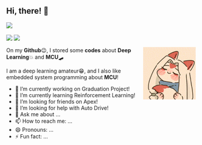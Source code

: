 ## Hi, there! 👏 

![](https://visitor-badge.glitch.me/badge?page_id=callmewenhao)

<div align=left>
    <img src="https://github-readme-stats.vercel.app/api?username=callmewenhao&show_icons=true&theme=default_repocard" height=180> 
    <img src="https://github-readme-stats.vercel.app/api/top-langs/?username=callmewenhao&hide=javascript,html,Assembly,CSS&layout=compact" height=150>
</div>




<p align="right"><img align='right' src="images/cute1.gif" height=140></p>

On my **Github**😉, I stored some **codes** about **Deep Learning**💥 and **MCU**🛹

I am a deep learning amateur😁, and I also like embedded system programming about **MCU**!

- 🔭 I’m currently working on Graduation Project!
- 🌱 I’m currently learning Reinforcement Learning!
- 👯 I’m looking for friends on Apex!
- 🤔 I’m looking for help with Auto Drive!
- 💬 Ask me about …
- 📫 How to reach me: …
- 😄 Pronouns: …
- ⚡ Fun fact: …

